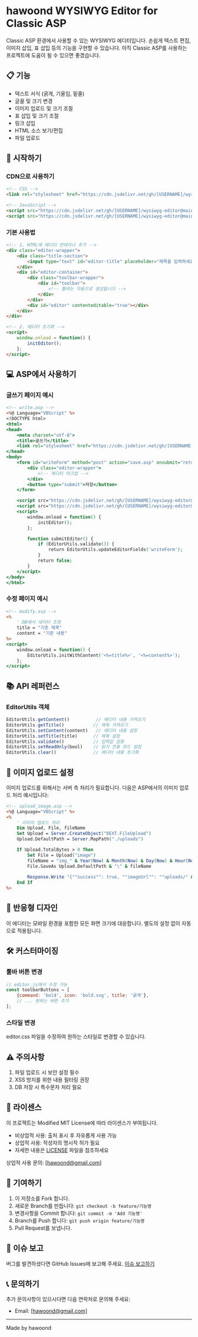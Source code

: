 # hawoond WYSIWYG Editor for Classic ASP

Classic ASP 환경에서 사용할 수 있는 WYSIWYG 에디터입니다. 손쉽게 텍스트 편집, 이미지 삽입, 표 삽입 등의 기능을 구현할 수 있습니다.
아직 Classic ASP를 사용하는 프로젝트에 도움이 될 수 있으면 좋겠습니다.

## 📋 기능

- 텍스트 서식 (굵게, 기울임, 밑줄)
- 글꼴 및 크기 변경
- 이미지 업로드 및 크기 조절
- 표 삽입 및 크기 조절
- 링크 삽입
- HTML 소스 보기/편집
- 파일 업로드

## 🚀 시작하기

### CDN으로 사용하기

```html
<!-- CSS -->
<link rel="stylesheet" href="https://cdn.jsdelivr.net/gh/[USERNAME]/wysiwyg-editor@main/dist/editor.min.css">

<!-- JavaScript -->
<script src="https://cdn.jsdelivr.net/gh/[USERNAME]/wysiwyg-editor@main/dist/editor.min.js"></script>
<script src="https://cdn.jsdelivr.net/gh/[USERNAME]/wysiwyg-editor@main/dist/editor_utils.min.js"></script>
```

### 기본 사용법

```html
<!-- 1. HTML에 에디터 컨테이너 추가 -->
<div class="editor-wrapper">
    <div class="title-section">
        <input type="text" id="editor-title" placeholder="제목을 입력하세요">
    </div>
    <div id="editor-container">
        <div class="toolbar-wrapper">
            <div id="toolbar">
                <!-- 툴바는 자동으로 생성됩니다 -->
            </div>
        </div>
        <div id="editor" contenteditable="true"></div>
    </div>
</div>

<!-- 2. 에디터 초기화 -->
<script>
    window.onload = function() {
        initEditor();
    };
</script>
```

## 💻 ASP에서 사용하기

### 글쓰기 페이지 예시
```asp
<!-- write.asp -->
<%@ Language="VBScript" %>
<!DOCTYPE html>
<html>
<head>
    <meta charset="utf-8">
    <title>글쓰기</title>
    <link rel="stylesheet" href="https://cdn.jsdelivr.net/gh/[USERNAME]/wysiwyg-editor@main/dist/editor.min.css">
</head>
<body>
    <form id="writeForm" method="post" action="save.asp" onsubmit="return submitEditor();">
        <div class="editor-wrapper">
            <!-- 에디터 마크업 -->
        </div>
        <button type="submit">저장</button>
    </form>

    <script src="https://cdn.jsdelivr.net/gh/[USERNAME]/wysiwyg-editor@main/dist/editor.min.js"></script>
    <script src="https://cdn.jsdelivr.net/gh/[USERNAME]/wysiwyg-editor@main/dist/editor_utils.min.js"></script>
    <script>
        window.onload = function() {
            initEditor();
        };

        function submitEditor() {
            if (EditorUtils.validate()) {
                return EditorUtils.updateEditorFields('writeForm');
            }
            return false;
        }
    </script>
</body>
</html>
```

### 수정 페이지 예시
```asp
<!-- modify.asp -->
<%
    ' DB에서 데이터 조회
    title = "기존 제목"
    content = "기존 내용"
%>
<script>
    window.onload = function() {
        EditorUtils.initWithContent('<%=title%>', '<%=content%>');
    };
</script>
```

## 📚 API 레퍼런스

### EditorUtils 객체

```javascript
EditorUtils.getContent()          // 에디터 내용 가져오기
EditorUtils.getTitle()           // 제목 가져오기
EditorUtils.setContent(content)   // 에디터 내용 설정
EditorUtils.setTitle(title)      // 제목 설정
EditorUtils.validate()           // 입력값 검증
EditorUtils.setReadOnly(bool)    // 읽기 전용 모드 설정
EditorUtils.clear()              // 에디터 내용 초기화
```

## 🔧 이미지 업로드 설정

이미지 업로드를 위해서는 서버 측 처리가 필요합니다. 다음은 ASP에서의 이미지 업로드 처리 예시입니다:

```asp
<!-- upload_image.asp -->
<%@ Language="VBScript" %>
<%
    ' 이미지 업로드 처리
    Dim Upload, File, fileName
    Set Upload = Server.CreateObject("DEXT.FileUpload")
    Upload.DefaultPath = Server.MapPath("./uploads")

    If Upload.TotalBytes > 0 Then
        Set File = Upload("image")
        fileName = "img_" & Year(Now) & Month(Now) & Day(Now) & Hour(Now) & Minute(Now) & Second(Now) & ".jpg"
        File.SaveAs Upload.DefaultPath & "\" & fileName
        
        Response.Write "{""success"": true, ""imageUrl"": ""uploads/" & fileName & """}"
    End If
%>
```

## 📱 반응형 디자인

이 에디터는 모바일 환경을 포함한 모든 화면 크기에 대응합니다. 별도의 설정 없이 자동으로 적용됩니다.

## 🛠️ 커스터마이징

### 툴바 버튼 변경
```javascript
// editor.js에서 수정 가능
const toolbarButtons = [
    {command: 'bold', icon: 'bold.svg', title: '굵게'},
    // ... 원하는 버튼 추가
];
```

### 스타일 변경
editor.css 파일을 수정하여 원하는 스타일로 변경할 수 있습니다.

## ⚠️ 주의사항

1. 파일 업로드 시 보안 설정 필수
2. XSS 방지를 위한 내용 필터링 권장
3. DB 저장 시 특수문자 처리 필요

## 📄 라이센스

이 프로젝트는 Modified MIT License에 따라 라이센스가 부여됩니다.

- 비상업적 사용: 출처 표시 후 자유롭게 사용 가능
- 상업적 사용: 작성자의 명시적 허가 필요
- 자세한 내용은 [LICENSE](LICENSE) 파일을 참조하세요

상업적 사용 문의: [hawoond@gmail.com]

## 🤝 기여하기

1. 이 저장소를 Fork 합니다.
2. 새로운 Branch를 만듭니다: `git checkout -b feature/기능명`
3. 변경사항을 Commit 합니다: `git commit -m 'Add 기능명'`
4. Branch를 Push 합니다: `git push origin feature/기능명`
5. Pull Request를 보냅니다.

## 🐛 이슈 보고

버그를 발견하셨다면 GitHub Issues에 보고해 주세요.
[이슈 보고하기](https://github.com/hawoond/hawoond-wysiwyg-editor/issues)

## 📞 문의하기

추가 문의사항이 있으시다면 다음 연락처로 문의해 주세요:
- Email: [hawoond@gmail.com]

---

Made by hawoond
